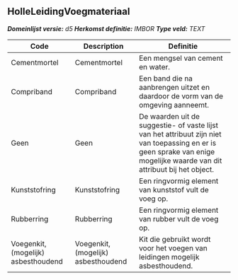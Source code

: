 ﻿## HolleLeidingVoegmateriaal

*__Domeinlijst versie:__ d5*
*__Herkomst definitie:__ IMBOR*
*__Type veld:__ TEXT*

|__Code__ |__Description__ |__Definitie__	|
|	---	|	---	|   ---	| 
| Cementmortel | Cementmortel | Een mengsel van cement en water. |
| Compriband | Compriband | Een band die na aanbrengen uitzet en daardoor de vorm van de omgeving aanneemt. |
| Geen | Geen | De waarden uit de suggestie- of vaste lijst van het attribuut zijn niet van toepassing en er is geen sprake van enige mogelijke waarde van dit attribuut bij het object. |
| Kunststofring | Kunststofring | Een ringvormig element van kunststof vult de voeg op. |
| Rubberring | Rubberring | Een ringvormig element van rubber vult de voeg op. |
| Voegenkit, (mogelijk) asbesthoudend | Voegenkit, (mogelijk) asbesthoudend | Kit die gebruikt wordt voor het voegen van leidingen mogelijk asbesthoudend. |
